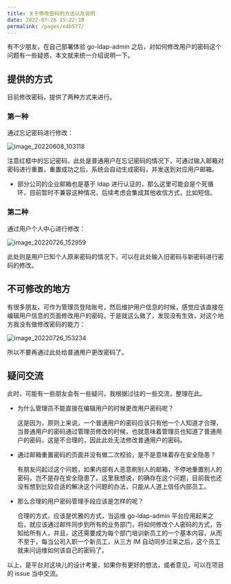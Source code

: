 ```yaml
---
title: 关于修改密码的方法以及说明
date: 2022-07-26 15:22:18
permalink: /pages/e4b577/
---
```


有不少朋友，在自己部署体验 go-ldap-admin 之后，对如何修改用户的密码这个问题有一些疑惑，本文就来统一介绍说明一下。

## 提供的方式

目前修改密码，提供了两种方式来进行。

### 第一种

通过忘记密码进行修改：

![image_20220608_103118](https://cdn.jsdelivr.net/gh/eryajf/tu/img/image_20220608_103118.png)

注意红框中的忘记密码，此处是普通用户在忘记密码的情况下，可通过输入邮箱对密码进行重置，重置成功之后，系统会自动生成密码，并发送到对应用户邮箱。

- 部分公司的企业邮箱也是基于 ldap 进行认证的，那么这里可能会是个死循环，目前暂时不兼容这种情况，后续考虑会集成其他收信方式，比如短信。

### 第二种

通过用户个人中心进行修改：

![image_20220726_152959](https://cdn.jsdelivr.net/gh/eryajf/tu/img/image_20220726_152959.png)

此处则是用户已知个人原来密码的情况下，可以在此处输入旧密码与新密码进行密码的修改。

## 不可修改的地方

有很多朋友，可作为管理员登陆账号，然后维护用户信息的时候，感觉应该直接在编辑用户信息的页面修改用户的密码，于是就这么做了，发现没有生效，对这个地方我没有做修改密码的能力：

![image_20220726_153234](https://cdn.jsdelivr.net/gh/eryajf/tu/img/image_20220726_153234.png)

所以不要再通过此处给普通用户更改密码了。

## 疑问交流

此时，可能有一些朋友会有一些疑问，我根据过往的一些交流，整理在此。

- 为什么管理员不能直接在编辑用户的时候更改用户密码呢？

  这是因为，原则上来说，一个普通用户的密码应该只有他一个人知道才合理，当普通用户的密码通过管理员修改的时候，也就意味着管理员也知道了普通用户的密码，这是不合理的，因此此处无法修改普通用户的密码。

- 通过邮箱重置密码的页面并没有做二次校验，是不是意味着存在安全隐患？

  有朋友问起过这个问题，如果内部有人恶意刷别人的邮箱，不停地重置别人的密码，岂不是存在安全隐患了。这里我想说，的确存在这个问题，目前我也还没有想到比较合适的解决这个问题的办法，只能从人道上信任内部员工。

- 那么合理的用户密码管理手段应该是怎样的呢？

  合理的方式，应该是优雅的方式，当运维 go-ldap-admin 平台应用起来之后，就应该通过邮件同步到所有的业务部门，将如何修改个人密码的方式，告知给所有人，并且，这还需要成为每个部门培训新员工的一个基本内容，从而不至于，每当公司入职一个新员工，从三方 IM 自动同步过来之后，这个员工就来问运维如何该自己的密码了。

以上，是平台对这块儿的设计考量，如果你有更好的想法，或者意见，可以在项目的 issue 当中交流。
